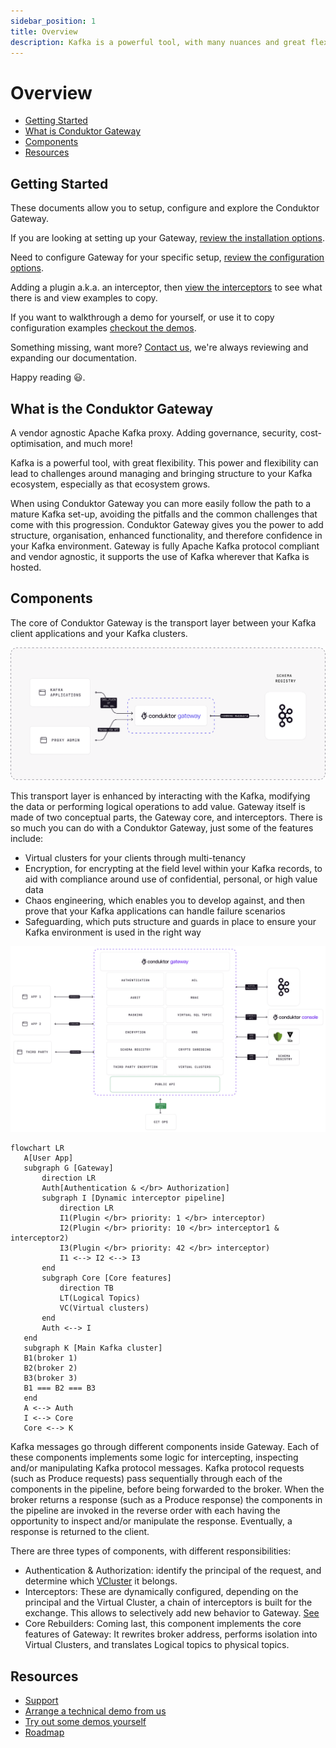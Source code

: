 ```yaml
---
sidebar_position: 1
title: Overview
description: Kafka is a powerful tool, with many nuances and great flexibility. However, this power and flexibility can lead to challenges around managing and bringing structure to your Kafka ecosystem, especially as it grows.
---
```


# Overview

- [Getting Started](#getting-started)
- [What is Conduktor Gateway](#what-is-the-conduktor-gateway)
- [Components](#components)
- [Resources](#resources)

## Getting Started

These documents allow you to setup, configure and explore the Conduktor Gateway.  

If you are looking at setting up your Gateway, [review the installation options](installation/installation.md).  

Need to configure Gateway for your specific setup, [review the configuration options](configuration.md).  

Adding a plugin a.k.a. an interceptor, then [view the interceptors](interceptors/data-security/field-level-encryption.md) to see what there is and view examples to copy.  

If you want to walkthrough a demo for yourself, or use it to copy configuration examples [checkout the demos](/gateway/category/encryption/).

Something missing, want more? [Contact us](https://support.conduktor.io/hc/en-gb), we're always reviewing and expanding our documentation.   

Happy reading 😃.


## What is the Conduktor Gateway

A vendor agnostic Apache Kafka proxy. Adding governance, security, cost-optimisation, and much more!

Kafka is a powerful tool, with great flexibility. This power and flexibility can lead to challenges around managing and bringing structure to your Kafka ecosystem, especially as that ecosystem grows.

When using Conduktor Gateway you can more easily follow the path to a mature Kafka set-up, avoiding the pitfalls and the common challenges that come with this progression.
Conduktor Gateway gives you the power to add structure, organisation, enhanced functionality, and therefore confidence in your Kafka environment. 
Gateway is fully Apache Kafka protocol compliant and vendor agnostic, it supports the use of Kafka wherever that Kafka is hosted.


## Components

The core of Conduktor Gateway is the transport layer between your Kafka client applications and your Kafka clusters.

![gateway-overview.png](./Overview.png)

This transport layer is enhanced by interacting with the Kafka, modifying the data or performing logical operations to add value. Gateway itself is made of two conceptual parts, the Gateway core, and interceptors.
There is so much you can do with a Conduktor Gateway, just some of the features include:
 - Virtual clusters for your clients through multi-tenancy
 - Encryption, for encrypting at the field level within your Kafka records, to aid with compliance around use of confidential, personal, or high value data
 - Chaos engineering, which enables you to develop against, and then prove that your Kafka applications can handle failure scenarios
 - Safeguarding, which puts structure and guards in place to ensure your Kafka environment is used in the right way

 ![gateway-so-many-features.png](./so-many-features.png)


 ```mermaid
flowchart LR
    A[User App]
    subgraph G [Gateway]
        direction LR
        Auth[Authentication & </br> Authorization]
        subgraph I [Dynamic interceptor pipeline]
            direction LR
            I1(Plugin </br> priority: 1 </br> interceptor)
            I2(Plugin </br> priority: 10 </br> interceptor1 & interceptor2)
            I3(Plugin </br> priority: 42 </br> interceptor)
            I1 <--> I2 <--> I3
        end
        subgraph Core [Core features]
            direction TB
            LT(Logical Topics)
            VC(Virtual clusters)
        end
        Auth <--> I
    end
    subgraph K [Main Kafka cluster]
    B1(broker 1)
    B2(broker 2)
    B3(broker 3)
    B1 === B2 === B3
    end
    A <--> Auth
    I <--> Core
    Core <--> K
```

Kafka messages go through different components inside Gateway. Each of these components implements some logic for intercepting, inspecting and/or manipulating Kafka protocol messages.
Kafka protocol requests (such as Produce requests) pass sequentially through each of the components in the pipeline, before being forwarded to the broker.
When the broker returns a response (such as a Produce response) the components in the pipeline are invoked in the reverse order with each having the opportunity to inspect and/or manipulate the response. Eventually, a response is returned to the client.

There are three types of components, with different responsibilities:
* Authentication & Authorization: identify the principal of the request, and determine which [VCluster](concepts/05-Virtual%20Cluster.md) it belongs.
* Interceptors: These are dynamically configured, depending on the principal and the Virtual Cluster, a chain of interceptors is built for the exchange. This allows to selectively add new behavior to Gateway. [See](concepts/06-Interceptors/01-Plugin.md)
* Core Rebuilders: Coming last, this component implements the core features of Gateway: It rewrites broker address, performs isolation into Virtual Clusters, and translates Logical topics to physical topics.



## Resources

- [Support](https://www.conduktor.io/contact/support)
- [Arrange a technical demo from us](https://www.conduktor.io/contact/demo)
- [Try out some demos yourself](https://github.com/conduktor/conduktor-gateway-demos)
- [Roadmap](https://product.conduktor.help)